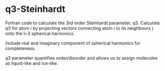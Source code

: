 # q3-Steinhardt
Fortran code to calculate the 3rd order Steinhardt parameter, q3. 
Calculate q3 for atom i by projecting vectors connecting atom i to its neighbours j onto the l=3 spherical harmonics.

Include real and imaginary component of spherical harmonics for completeness. 

q3 parameter quantifies order/disorder and allows us to assign molecules as liquid-like and ice-like. 
